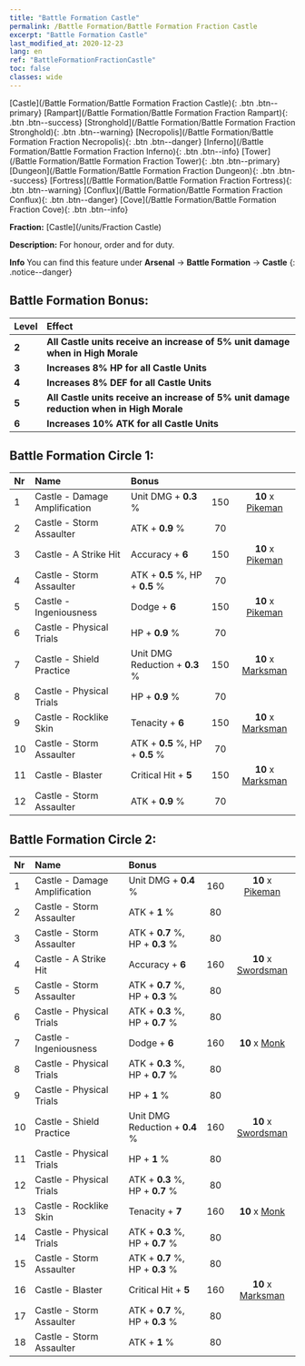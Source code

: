 ```yaml
---
title: "Battle Formation Castle"
permalink: /Battle Formation/Battle Formation Fraction Castle
excerpt: "Battle Formation Castle"
last_modified_at: 2020-12-23
lang: en
ref: "BattleFormationFractionCastle"
toc: false
classes: wide
---
```

 [Castle](/Battle Formation/Battle Formation Fraction Castle){: .btn .btn--primary} [Rampart](/Battle Formation/Battle Formation Fraction Rampart){: .btn .btn--success} [Stronghold](/Battle Formation/Battle Formation Fraction Stronghold){: .btn .btn--warning} [Necropolis](/Battle Formation/Battle Formation Fraction Necropolis){: .btn .btn--danger} [Inferno](/Battle Formation/Battle Formation Fraction Inferno){: .btn .btn--info} [Tower](/Battle Formation/Battle Formation Fraction Tower){: .btn .btn--primary} [Dungeon](/Battle Formation/Battle Formation Fraction Dungeon){: .btn .btn--success} [Fortress](/Battle Formation/Battle Formation Fraction Fortress){: .btn .btn--warning} [Conflux](/Battle Formation/Battle Formation Fraction Conflux){: .btn .btn--danger} [Cove](/Battle Formation/Battle Formation Fraction Cove){: .btn .btn--info} 

  **Fraction:** [Castle](/units/Fraction Castle)

  **Description:** For honour, order and for duty.

**Info** You can find this feature under **Arsenal** -> **Battle Formation** -> **Castle** 
{: .notice--danger}

## Battle Formation Bonus:

  | Level |         Effect        |
  |:------|:---------------------|
  | **2** | **All Castle units receive an increase of 5% unit damage when in High Morale** |
  | **3** | **Increases 8% HP for all Castle Units** |
  | **4** | **Increases 8% DEF for all Castle Units** |
  | **5** | **All Castle units receive an increase of 5% unit damage reduction when in High Morale** |
  | **6** | **Increases 10% ATK for all Castle Units** |

## Battle Formation Circle 1:

  |  Nr  |         Name        |  Bonus  | <i class="fas fa-flask"/>  |  <i class="fab fa-optin-monster"/> |
  |:-----|:--------------------|:---------|:-----------------:|:----------------:|
  | 1 | Castle - Damage Amplification | Unit DMG + **0.3** % | 150 |  **10** x [Pikeman](/units/Pikeman) |
  | 2 | Castle - Storm Assaulter | ATK + **0.9** % | 70 |   |
  | 3 | Castle - A Strike Hit | Accuracy + **6**  | 150 |  **10** x [Pikeman](/units/Pikeman) |
  | 4 | Castle - Storm Assaulter | ATK + **0.5** %, HP + **0.5** % | 70 |   |
  | 5 | Castle - Ingeniousness | Dodge + **6**  | 150 |  **10** x [Pikeman](/units/Pikeman) |
  | 6 | Castle - Physical Trials | HP + **0.9** % | 70 |   |
  | 7 | Castle - Shield Practice | Unit DMG Reduction + **0.3** % | 150 |  **10** x [Marksman](/units/Marksman) |
  | 8 | Castle - Physical Trials | HP + **0.9** % | 70 |   |
  | 9 | Castle - Rocklike Skin | Tenacity + **6**  | 150 |  **10** x [Marksman](/units/Marksman) |
  | 10 | Castle - Storm Assaulter | ATK + **0.5** %, HP + **0.5** % | 70 |   |
  | 11 | Castle - Blaster | Critical Hit + **5**  | 150 |  **10** x [Marksman](/units/Marksman) |
  | 12 | Castle - Storm Assaulter | ATK + **0.9** % | 70 |   |
  


## Battle Formation Circle 2:

  |  Nr  |         Name        |  Bonus  | <i class="fas fa-flask"/>  |  <i class="fab fa-optin-monster"/> |
  |:-----|:--------------------|:---------|:-----------------:|:----------------:|
  | 1 | Castle - Damage Amplification | Unit DMG + **0.4** % | 160 |  **10** x [Pikeman](/units/Pikeman) |
  | 2 | Castle - Storm Assaulter | ATK + **1** % | 80 |   |
  | 3 | Castle - Storm Assaulter | ATK + **0.7** %, HP + **0.3** % | 80 |   |
  | 4 | Castle - A Strike Hit | Accuracy + **6**  | 160 |  **10** x [Swordsman](/units/Swordsman) |
  | 5 | Castle - Storm Assaulter | ATK + **0.7** %, HP + **0.3** % | 80 |   |
  | 6 | Castle - Physical Trials | ATK + **0.3** %, HP + **0.7** % | 80 |   |
  | 7 | Castle - Ingeniousness | Dodge + **6**  | 160 |  **10** x [Monk](/units/Monk) |
  | 8 | Castle - Physical Trials | ATK + **0.3** %, HP + **0.7** % | 80 |   |
  | 9 | Castle - Physical Trials | HP + **1** % | 80 |   |
  | 10 | Castle - Shield Practice | Unit DMG Reduction + **0.4** % | 160 |  **10** x [Swordsman](/units/Swordsman) |
  | 11 | Castle - Physical Trials | HP + **1** % | 80 |   |
  | 12 | Castle - Physical Trials | ATK + **0.3** %, HP + **0.7** % | 80 |   |
  | 13 | Castle - Rocklike Skin | Tenacity + **7**  | 160 |  **10** x [Monk](/units/Monk) |
  | 14 | Castle - Physical Trials | ATK + **0.3** %, HP + **0.7** % | 80 |   |
  | 15 | Castle - Storm Assaulter | ATK + **0.7** %, HP + **0.3** % | 80 |   |
  | 16 | Castle - Blaster | Critical Hit + **5**  | 160 |  **10** x [Marksman](/units/Marksman) |
  | 17 | Castle - Storm Assaulter | ATK + **0.7** %, HP + **0.3** % | 80 |   |
  | 18 | Castle - Storm Assaulter | ATK + **1** % | 80 |   |
  

